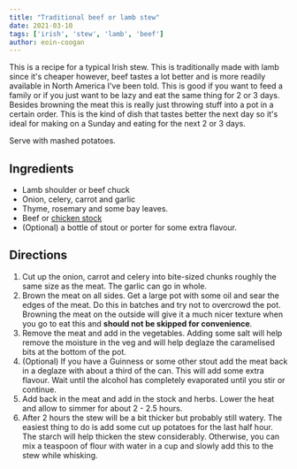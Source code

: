 ```yaml
---
title: "Traditional beef or lamb stew"
date: 2021-03-10
tags: ['irish', 'stew', 'lamb', 'beef']
author: eoin-coogan
---
```


This is a recipe for a typical Irish stew. This is traditionally made with lamb since it's cheaper however, beef tastes
a lot better and is more readily available in North America I've been told. This is good if you want to feed a family or
if you just want to be lazy and eat the same thing for 2 or 3 days. Besides browning the meat this is really just
throwing stuff into a pot in a certain order. This is the kind of dish that tastes better the next day so it's ideal for
making on a Sunday and eating for the next 2 or 3 days.

Serve with mashed potatoes.

## Ingredients

- Lamb shoulder or beef chuck
- Onion, celery, carrot and garlic
- Thyme, rosemary and some bay leaves.
- Beef or [chicken stock](/chicken-stock-bone-broth)
- (Optional) a bottle of stout or porter for some extra flavour.

## Directions

1. Cut up the onion, carrot and celery into bite-sized chunks roughly the same size as the meat. The garlic can go in
   whole.
2. Brown the meat on all sides. Get a large pot with some oil and sear the edges of the meat. Do this in batches and try
   not to overcrowd the pot. Browning the meat on the outside will give it a much nicer texture when you go to eat this
   and **should not be skipped for convenience**.
3. Remove the meat and add in the vegetables. Adding some salt will help remove the moisture in the veg and will help
   deglaze the caramelised bits at the bottom of the pot.
4. (Optional) If you have a Guinness or some other stout add the meat back in a deglaze with about a third of the can.
   This will add some extra flavour. Wait until the alcohol has completely evaporated until you stir or continue.
5. Add back in the meat and add in the stock and herbs. Lower the heat and allow to simmer for about 2 - 2.5 hours.
6. After 2 hours the stew will be a bit thicker but probably still watery. The easiest thing to do is add some cut up
   potatoes for the last half hour. The starch will help thicken the stew considerably. Otherwise, you can mix a teaspoon
   of flour with water in a cup and slowly add this to the stew while whisking.
